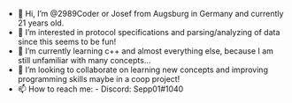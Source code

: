 - 👋 Hi, I’m @2989Coder or Josef from Augsburg in Germany and currently 21 years old.
- 👀 I’m interested in protocol specifications and parsing/analyzing of data since this seems to be fun!
- 🌱 I’m currently learning c++ and almost everything else, because I am still unfamiliar with many concepts...
- 💞️ I’m looking to collaborate on learning new concepts and improving programming skills maybe in a coop project!
- 📫 How to reach me: - Discord: Sepp01#1040

<!---
2989Coder/2989Coder is a ✨ special ✨ repository because its `README.md` (this file) appears on your GitHub profile.
You can click the Preview link to take a look at your changes.
--->
